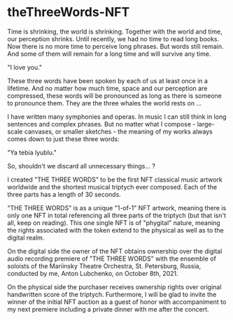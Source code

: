 # theThreeWords-NFT

Time is shrinking, the world is shrinking. Together with the world and time, our perception shrinks. Until recently, we had no time to read long books. Now there is no more time to perceive long phrases. But words still remain. And some of them will remain for a long time and will survive any time.

"I love you."

These three words have been spoken by each of us at least once in a lifetime. And no matter how much time, space and our perception are compressed, these words will be pronounced as long as there is someone to pronounce them. They are the three whales the world rests on ...

I have written many symphonies and operas. In music I can still think in long sentences and complex phrases. But no matter what I compose - large-scale canvases, or smaller sketches - the meaning of my works always comes down to just these three words:

"Ya tebia lyublu."

So, shouldn't we discard all unnecessary things... ?

I created "THE THREE WORDS" to be the first NFT classical music artwork worldwide and the shortest musical triptych ever composed. Each of the three parts has a length of 30 seconds.

"THE THREE WORDS" is as a unique "1-of-1" NFT artwork, meaning there is only one NFT in total referencing all three parts of the triptych (but that isn't all, keep on reading). This one single NFT is of "phygital" nature, meaning the rights associated with the token extend to the physical as well as to the digital realm.

On the digital side the owner of the NFT obtains ownership over the digital audio recording premiere of "THE THREE WORDS" with the ensemble of soloists of the Mariinsky Theatre Orchestra, St. Petersburg, Russia, conducted by me, Anton Lubchenko, on October 8th, 2021.

On the physical side the purchaser receives ownership rights over original handwritten score of the triptych. Furthermore, I will be glad to invite the winner of the initial NFT auction as a guest of honor with accompaniment to my next premiere including a private dinner with me after the concert.
